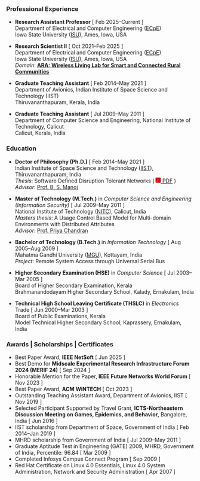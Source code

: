 ### Professional Experience

* **Research Assistant Professor** [ Feb 2025–Current ]  
  Department of Electrical and Computer Engineering ([ECpE](https://www.ece.iastate.edu/))  
  Iowa State University ([ISU](https://www.iastate.edu/)), Ames, Iowa, USA

* **Research Scientist II** [ Oct 2021–Feb 2025 ]  
  Department of Electrical and Computer Engineering ([ECpE](https://www.ece.iastate.edu/))  
  Iowa State University ([ISU](https://www.iastate.edu/)), Ames, Iowa, USA  
  *Domain*: [**<u>ARA: Wireless Living Lab for Smart and Connected Rural
Communities</u>**](https://arawireless.org/)

* **Graduate Teaching Assistant** [ Feb 2014–May 2021 ]  
  Department of Avionics, Indian Institute of Space Science and Technology (IIST)  
  Thiruvananthapuram, Kerala, India

* **Graduate Teaching Assistant** [ Jul 2009–May 2011 ]  
  Department of Computer Science and Engineering, National Institute of Technology, Calicut  
  Calicut, Kerala, India


### Education
* **Doctor of Philosophy (Ph.D.)** [ Feb 2014–May 2021 ]<br>
  Indian Institute of Space Science and Technology
  ([IIST](https://www.iist.ac.in)), Thiruvananthapuram, India  
  *Thesis*: Software Defined Disruption Tolerant Networks
  ( [<img src="images/pdf.png" height=14>
  PDF](uploads/2021/PhD_Thesis_Sarath_Babu.pdf) )  
  *Advisor*: [Prof. B. S. Manoj](https://www.iist.ac.in/avionics/bsmanoj)  


* **Master of Technology (M.Tech.)** in *Computer Science and
  Engineering (Information Security)* [ Jul 2009–May 2011 ]  
  National Institute of Technology ([NITC](http://nitc.ac.in)), Calicut,
  India  
  *Masters thesis*: A Usage Control Based Model for Multi-domain Environments with Distributed Attributes  
  *Advisor*: [Prof. Priya Chandran](http://people.cse.nitc.ac.in/priya/)  

* **Bachelor of Technology (B.Tech.)** in *Information Technology* [
  Aug 2005–Aug 2009 ]  
  Mahatma Gandhi University ([MGU](http://www.mguniversity.edu)), Kottayam,
  India  
  *Project*: Remote System Access through Universal Serial Bus

* **Higher Secondary Examination (HSE)** in *Computer Science* [ Jul 2003–Mar 2005 ]  
  Board of Higher Secondary Examination, Kerala  
  Brahmanandodayam Higher Secondary School, Kalady, Ernakulam, India
  
* **Technical High School Leaving Certificate (THSLC)** in
  *Electronics* Trade
  [ Jun 2000–Mar 2003 ]  
  Board of Public Examinations, Kerala  
  Model Technical Higher Secondary School, Kaprassery, Ernakulam, India
  

### Awards | Scholarships | Certificates
* Best Paper Award, **IEEE NetSoft** [ Jun 2025 ]
* Best Demo for **Midscale Experimental Research Infrastructure Forum
  2024 (MERIF 24)** [ Sep 2024 ]
* Honorable Mention for the Paper, **IEEE Future Networks World Forum**
  [ Nov 2023 ]
* Best Paper Award, **ACM WiNTECH** [ Oct 2023 ]
* Outstanding Teaching Assistant Award, Department of Avionics, IIST [
  Nov 2019 ]
* Selected Participant Supported by Travel Grant, **ICTS-Northeastern
  Discussion Meeting on Games, Epidemics, and Behavior,** Bangalore,
  India [ Jun 2016 ]
* IIST scholarship from Department of Space, Government of India [ Feb 2014–Jan 2019 ]
* MHRD scholarship from Government of India [ Jul 2009–May 2011 ]
* Graduate Aptitude Test in Engineering (GATE) 2009, MHRD, Government of
India, Percentile: 96.84 [ Mar 2009 ]
* Completed Infosys Campus Connect Program [ Sep 2009 ]
* Red Hat Certificate on Linux 4.0 Essentials, Linux 4.0 System
  Administration, Network and Security Administration  [ Apr 2007 ]
